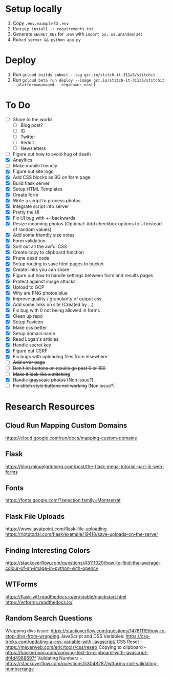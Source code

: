 # Setup locally

1) Copy `.env.example` to `.env`
2) Run `pip install -r requirements.txt`
2) Generate `SECRET_KEY` for `.env` with `import os; os.urandom(24)`
3) Run`cd server && python app.py`

# Deploy

1) Run `gcloud builds submit --tag gcr.io/stitch-it-311a5/stitchit`
2) Run `gcloud beta run deploy --image gcr.io/stitch-it-311a5/stitchit --platform=managed --region=us-east1`

# To Do

- [ ] Share to the world
    - [ ] Blog post?
    - [ ] IG
    - [ ] Twitter
    - [ ] Reddit
    - [ ] Newsletters
- [ ] Figure out how to avoid hug of death
- [x] Anayltics
- [ ] Make mobile friendly
- [x] Figure out site logo
- [x] Add CSS blocks as BG on form page
- [x] Build flask server
- [x] Setup HTML Templates
- [x] Create form
- [x] Write a script to process photos
- [x] Integrate script into server
- [x] Pretty the UI
- [x] Fix UI bug with +- backwards
- [x] Resize incoming photos (Optional: Add checkbox options to UI instead of random values)
- [x] Add some friendly size notes
- [x] Form validation
- [x] Sort out all the awful CSS
- [x] Create copy to clipboard function
- [x] Prune dead code
- [x] Setup routing to save html pages to bucket
- [x] Create links you can share
- [x] Figure out how to handle settings between form and results pages
- [x] Protect against image attacks
- [x] Upload to GCP
- [x] Why are PNG photos blue
- [x] Improve quality / granularity of output css
- [x] Add some links on site (Created by ...)
- [x] Fix bug with 0 not being allowed in forms
- [x] Clean up repo
- [x] Setup Favicon
- [x] Make css better
- [x] Setup domain name
- [x] Read Logan's articles
- [x] Handle secret key
- [x] Figure out CSRF
- [x] Fix bugs with uploading files from elsewhere
- [ ] ~~Add error page~~
- [ ] ~~Don't let buttons on results go past 0 or 100~~
- [ ] ~~Make it look like a stitching~~
- [x] ~~Handle grayscale photos~~ (Non issue?)
- [ ] ~~Fix stitch style buttons not working~~ (Non issue?)

# Research Resources

## Cloud Run Mapping Custom Domains

https://cloud.google.com/run/docs/mapping-custom-domains

## Flask

https://blog.miguelgrinberg.com/post/the-flask-mega-tutorial-part-iii-web-forms

## Fonts

https://fonts.google.com/?selection.family=Montserrat

## Flask File Uploads

https://www.javatpoint.com/flask-file-uploading
https://riptutorial.com/flask/example/19418/save-uploads-on-the-server

## Finding Interesting Colors

https://stackoverflow.com/questions/43111029/how-to-find-the-average-colour-of-an-image-in-python-with-opencv

## WTForms

https://flask-wtf.readthedocs.io/en/stable/quickstart.html
https://wtforms.readthedocs.io/

## Random Search Questions

Wrapping divs issue: https://stackoverflow.com/questions/14761119/how-to-stop-divs-from-wrapping
JavaScript and CSS Variables: https://css-tricks.com/updating-a-css-variable-with-javascript/
CSS Reset - https://meyerweb.com/eric/tools/css/reset/
Copying to clipboard - https://hackernoon.com/copying-text-to-clipboard-with-javascript-df4d4988697f
Validating Numbers - https://stackoverflow.com/questions/53048287/wtforms-not-validating-numberrange